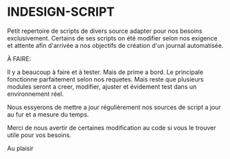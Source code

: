 # INDESIGN-SCRIPT

Petit repertoire de scripts de divers source adapter pour nos besoins exclusivement. Certains de ses scripts on été modifier selon nos exigence et attente afin d'arrivée a nos objectifs de création d'un journal automatisée.

À FAIRE:

Il y a beaucoup à faire et à tester. Mais de prime a bord. Le principale fonctionne parfaitement selon nos requetes. Mais reste que plusieurs modules seront a creer, modifier, ajuster et évidement test dans un environnement réel.

Nous essyerons de mettre a jour régulièrement nos sources de script a jour au fur et a mesure du temps.

Merci de nous avertir de certaines modification au code si vous le trouver utile pour vos besoins.

Au plaisir
